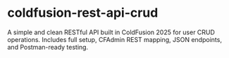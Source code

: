 # coldfusion-rest-api-crud
A simple and clean RESTful API built in ColdFusion 2025 for user CRUD operations. Includes full setup, CFAdmin REST mapping, JSON endpoints, and Postman-ready testing.
